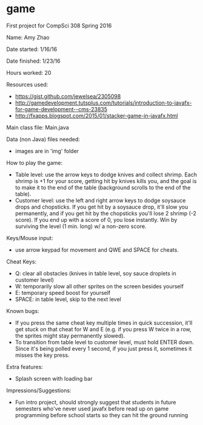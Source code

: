# game
First project for CompSci 308 Spring 2016

Name: Amy Zhao

Date started: 1/16/16

Date finished: 1/23/16

Hours worked: 20

Resources used:
* https://gist.github.com/jewelsea/2305098
* http://gamedevelopment.tutsplus.com/tutorials/introduction-to-javafx-for-game-development--cms-23835
* http://fxapps.blogspot.com/2015/01/stacker-game-in-javafx.html

Main class file:
	Main.java

Data (non Java) files needed:
* images are in 'img' folder

How to play the game:
* Table level: use the arrow keys to dodge knives and collect shrimp. Each shrimp is +1 for your score, getting hit by knives kills you, and the goal is to make it to the end of the table (background scrolls to the end of the table).
* Customer level: use the left and right arrow keys to dodge soysauce drops and chopsticks. If you get hit by a soysauce drop, it'll slow you permanently, and if you get hit by the chopsticks you'll lose 2 shrimp (-2 score). If you end up with a score of 0, you lose instantly. Win by surviving the level (1 min. long) w/ a non-zero score.

Keys/Mouse input:
* use arrow keypad for movement and QWE and SPACE for cheats.

Cheat Keys:
* Q: clear all obstacles (knives in table level, soy sauce droplets in customer level)
* W: temporarily slow all other sprites on the screen besides yourself
* E: temporary speed boost for yourself
* SPACE: in table level, skip to the next level

Known bugs:
* If you press the same cheat key multiple times in quick succession, it'll get stuck on that cheat for W and E (e.g. if you press W twice in a row, the sprites might stay permanently slowed).
* To transition from table level to customer level, must hold ENTER down. Since it's being polled every 1 second, if you just press it, sometimes it misses the key press.

Extra features:
* Splash screen with loading bar

Impressions/Suggestions:
* Fun intro project, should strongly suggest that students in future semesters who've never used javafx before read up on game programming before school starts so they can hit the ground running
